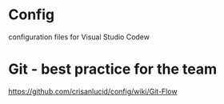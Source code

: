 # Config

configuration files for Visual Studio Codew

# Git - best practice for the team
https://github.com/crisanlucid/config/wiki/Git-Flow
